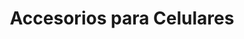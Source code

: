 ---
title: "Accesorios para Celulares"
url: /ciudad-autonoma-de-buenos-aires/accesorios-para-celulares/
shop: general
---